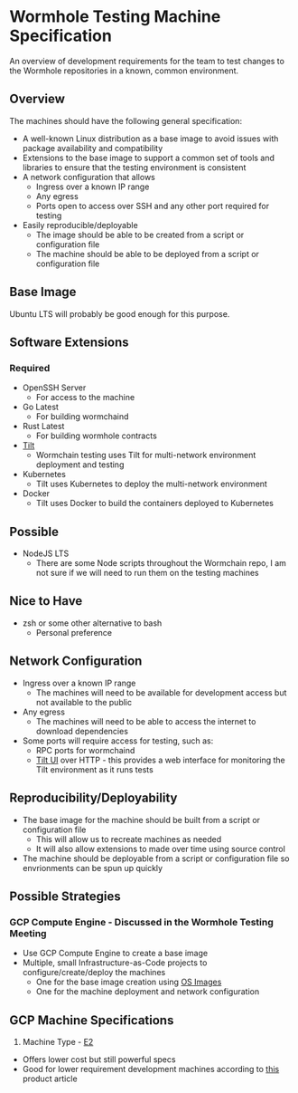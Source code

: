 # Wormhole Testing Machine Specification

An overview of development requirements for the team to test changes to the Wormhole repositories in a known, common environment.

## Overview

The machines should have the following general specification:

* A well-known Linux distribution as a base image to avoid issues with package availability and compatibility
* Extensions to the base image to support a common set of tools and libraries to ensure that the testing environment is consistent
* A network configuration that allows
  * Ingress over a known IP range
  * Any egress
  * Ports open to access over SSH and any other port required for testing
* Easily reproducible/deployable
  * The image should be able to be created from a script or configuration file
  * The machine should be able to be deployed from a script or configuration file

## Base Image

Ubuntu LTS will probably be good enough for this purpose.

## Software Extensions

### Required

* OpenSSH Server
  * For access to the machine
* Go Latest
  * For building wormchaind
* Rust Latest
  * For building wormhole contracts
* [Tilt](https://docs.tilt.dev/)
  * Wormchain testing uses Tilt for multi-network environment deployment and testing
* Kubernetes
  * Tilt uses Kubernetes to deploy the multi-network environment
* Docker
  * Tilt uses Docker to build the containers deployed to Kubernetes

## Possible

* NodeJS LTS
  * There are some Node scripts throughout the Wormchain repo, I am not sure if we will need to run them on the testing machines

## Nice to Have

* zsh or some other alternative to bash
  * Personal preference

## Network Configuration

* Ingress over a known IP range
  * The machines will need to be available for development access but not available to the public
* Any egress
  * The machines will need to be able to access the internet to download dependencies
* Some ports will require access for testing, such as:
    * RPC ports for wormchaind
    * [Tilt UI](https://docs.tilt.dev/tutorial/3-tilt-ui) over HTTP - this provides a web interface for monitoring the Tilt environment as it runs tests

## Reproducibility/Deployability

* The base image for the machine should be built from a script or configuration file
  * This will allow us to recreate machines as needed
  * It will also allow extensions to made over time using source control
* The machine should be deployable from a script or configuration file so envrionments can be spun up quickly

## Possible Strategies

### GCP Compute Engine - Discussed in the Wormhole Testing Meeting

* Use GCP Compute Engine to create a base image
* Multiple, small Infrastructure-as-Code projects to configure/create/deploy the machines
  * One for the base image creation using [OS Images](https://cloud.google.com/compute/docs/images)
  * One for the machine deployment and network configuration

## GCP Machine Specifications

1. Machine Type - [E2](https://cloud.google.com/compute/docs/general-purpose-machines#e2_machine_types)
  * Offers lower cost but still powerful specs
  * Good for lower requirement development machines according to [this](https://cloud.google.com/blog/products/compute/choose-the-right-google-compute-engine-machine-type-for-you) product article
  